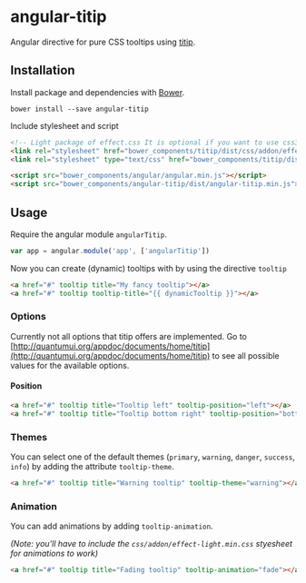 # angular-titip
Angular directive for pure CSS tooltips using [titip](https://github.com/quantumui/titip).

## Installation

Install package and dependencies with [Bower](https://bower.io).

```shell
bower install --save angular-titip
```

Include stylesheet and script

```html
<!-- Light package of effect.css It is optional if you want to use css3 animation effects -->
<link rel="stylesheet" href="bower_components/titip/dist/css/addon/effect-light.min.css">
<link rel="stylesheet" type="text/css" href="bower_components/titip/dist/css/titip.min.css" />

<script src="bower_components/angular/angular.min.js"></script>
<script src="bower_components/angular-titip/dist/angular-titip.min.js"></script>
```

## Usage

Require the angular module `angularTitip`.

```javascript
var app = angular.module('app', ['angularTitip'])
```

Now you can create (dynamic) tooltips with by using the directive `tooltip`

```html
<a href="#" tooltip title="My fancy tooltip"></a>
<a href="#" tooltip tooltip-title="{{ dynamicTooltip }}"></a>
```

### Options

Currently not all options that titip offers are implemented. Go to [http://quantumui.org/appdoc/documents/home/titip](http://quantumui.org/appdoc/documents/home/titip) to see all possible values for the available options.

#### Position

```html
<a href="#" tooltip title="Tooltip left" tooltip-position="left"></a>
<a href="#" tooltip title="Tooltip bottom right" tooltip-position="bottom-right"></a>
```

### Themes

You can select one of the default themes (`primary`, `warning`, `danger`, `success`, `info`) by adding the attribute `tooltip-theme`.

```html
<a href="#" tooltip title="Warning tooltip" tooltip-theme="warning"></a>
```

### Animation

You can add animations by adding `tooltip-animation`.

*(Note: you'll have to include the `css/addon/effect-light.min.css` styesheet for animations to work)*

```html
<a href="#" tooltip title="Fading tooltip" tooltip-animation="fade"></a>
```
